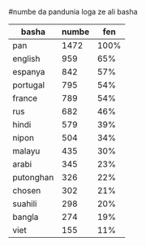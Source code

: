 #numbe da pandunia loga ze ali basha

| basha | numbe | fen |
|-------|-------|-----|
| pan | 1472 | 100% |
| english | 959 | 65% |
| espanya | 842 | 57% |
| portugal | 795 | 54% |
| france | 789 | 54% |
| rus | 682 | 46% |
| hindi | 579 | 39% |
| nipon | 504 | 34% |
| malayu | 435 | 30% |
| arabi | 345 | 23% |
| putonghan | 326 | 22% |
| chosen | 302 | 21% |
| suahili | 298 | 20% |
| bangla | 274 | 19% |
| viet | 155 | 11% |
